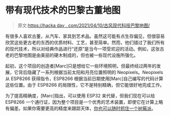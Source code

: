 # 带有现代技术的巴黎古董地图

> 原文:[https://hacka day . com/2021/04/10/古风现代科技巴黎地图/](https://hackaday.com/2021/04/10/antique-map-of-paris-with-modern-tech/)

有很多人喜欢古董，从汽车、家具到艺术品。虽然这可能有点生存偏见，但很容易欣赏这些更古老的东西的优质材料、工艺，甚至简单。然而，他们错过了我们所有的现代技术，所以对经典作品进行“还原”是当今一项受欢迎的活动。例如，这张古老的巴黎地图是由美丽的硬木制成的，但也被一些现代设施所强化。

起初，这个项目的创造者[Marc]只是想给它一些环境照明，但最终经过两年的发展，它背后隐藏了一系列根据当前太阳和月亮位置照明的 Neopixels。Neopixels 从 ESP8266 获得指令，ESP8266 根据当前日期使用[Marc]自己编写的代码计算这些位置。由于 ESP8266 的局限性，它不是特别精确，但它能很好地完成工作。

为了提高精确度，[Marc]指出，可以使用 ESP32 来代替，但我们现在可以给 ESP8266 一个通行证，因为整个项目是一个优秀的艺术装置，即使它在计算上略有偏差。如果你需要更高的精度来跟踪天体，[你也可以随时抓住一个树莓派](https://hackaday.com/2016/04/14/a-star-tracking-telescope-mount/)。